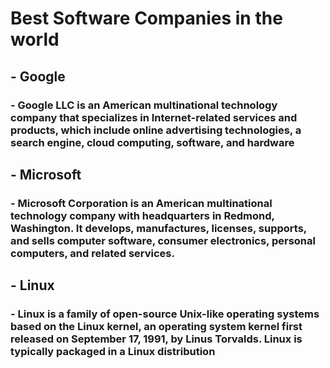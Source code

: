 # Best Software Companies in the world 

## - Google

### - Google LLC is an American multinational technology company that specializes in Internet-related services and products, which include online advertising technologies, a search engine, cloud computing, software, and hardware

## - Microsoft

### - Microsoft Corporation is an American multinational technology company with headquarters in Redmond, Washington. It develops, manufactures, licenses, supports, and sells computer software, consumer electronics, personal computers, and related services.

## - Linux

### - Linux is a family of open-source Unix-like operating systems based on the Linux kernel, an operating system kernel first released on September 17, 1991, by Linus Torvalds. Linux is typically packaged in a Linux distribution
